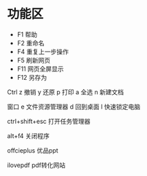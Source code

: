# 功能区

* F1 帮助
* F2 重命名
* F4 重复上一步操作
* F5 刷新网页
* F11 网页全屏显示
* F12 另存为


Ctrl
z 撤销
y 还原
p 打印
a 全选
n 新建文档


窗口
e 文件资源管理器
d 回到桌面
l 快速锁定电脑

ctrl+shift+esc 打开任务管理器

alt+f4 关闭程序


offcieplus 优品ppt

ilovepdf pdf转化网站
